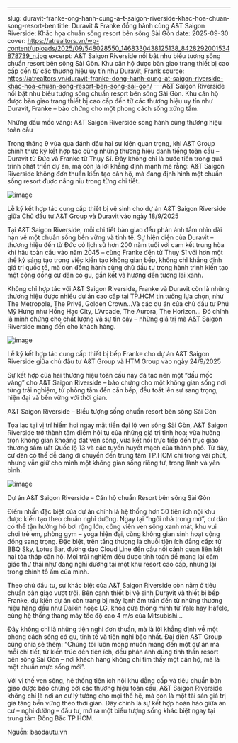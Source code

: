 ---
slug: duravit-franke-ong-hanh-cung-a-t-saigon-riverside-khac-hoa-chuan-song-resort-ben
title: Duravit & Franke đồng hành cùng A&T Saigon Riverside: Khắc họa chuẩn sống resort bên sông Sài Gòn
date: 2025-09-30
cover: https://atrealtors.vn/wp-content/uploads/2025/09/548028550_1468330438125138_8428292001534878739_n.jpg
excerpt: A&#38;T Saigon Riverside nổi bật như biểu tượng sống chuẩn resort bên sông Sài Gòn. Khu căn hộ được bàn giao trang thiết bị cao cấp đến từ các thương hiệu uy tín như Duravit, Frank
source: https://atrealtors.vn/duravit-franke-dong-hanh-cung-at-saigon-riverside-khac-hoa-chuan-song-resort-ben-song-sai-gon/
---A&amp;T Saigon Riverside nổi bật như biểu tượng sống chuẩn resort bên sông Sài Gòn. Khu căn hộ được bàn giao trang thiết bị cao cấp đến từ các thương hiệu uy tín như Duravit, Franke &#8211; bảo chứng cho một phong cách sống xứng tầm.



Những dấu mốc vàng: A&amp;T Saigon Riverside song hành cùng thương hiệu toàn cầu



Trong tháng 9 vừa qua đánh dấu hai sự kiện quan trọng, khi A&amp;T Group chính thức ký kết hợp tác cùng những thương hiệu danh tiếng toàn cầu &#8211; Duravit từ Đức và Franke từ Thụy Sĩ. Đây không chỉ là bước tiến trong quá trình phát triển dự án, mà còn là lời khẳng định mạnh mẽ rằng: A&amp;T Saigon Riverside không đơn thuần kiến tạo căn hộ, mà đang định hình một chuẩn sống resort được nâng niu trong từng chi tiết.



![image](https://atrealtors.vn/wp-content/uploads/2025/09/548028550_1468330438125138_8428292001534878739_n.jpg)

Lễ ký kết hợp tác cung cấp thiết bị vệ sinh cho dự án A&amp;T Saigon Riverside giữa Chủ đầu tư A&amp;T Group và Duravit vào ngày 18/9/2025

Tại A&amp;T Saigon Riverside, mỗi chi tiết bàn giao đều phản ánh tầm nhìn dài hạn về một chuẩn sống bền vững và tinh tế. Sự hiện diện của Duravit &#8211; thương hiệu đến từ Đức có lịch sử hơn 200 năm tuổi với cam kết trung hòa khí hậu toàn cầu vào năm 2045 &#8211; cùng Franke đến từ Thụy Sĩ với hơn một thế kỷ sáng tạo trong việc kiến tạo không gian bếp, không chỉ khẳng định giá trị quốc tế, mà còn đồng hành cùng chủ đầu tư trong hành trình kiến tạo một cộng đồng cư dân có gu, gắn kết và hướng đến tương lai xanh.



Không chỉ hợp tác với A&amp;T Saigon Riverside, Franke và Duravit còn là những thương hiệu được nhiều dự án cao cấp tại TP.HCM tin tưởng lựa chọn, như The Metropole, The Privé, Golden Crown…Và các dự án của chủ đầu tư Phú Mỹ Hưng như Hồng Hạc City, L&#8217;Arcade, The Aurora, The Horizon… Đó chính là minh chứng cho chất lượng và sự tin cậy &#8211; những giá trị mà A&amp;T Saigon Riverside mang đến cho khách hàng.



![image](https://atrealtors.vn/wp-content/uploads/2025/09/555541240_1474563057501876_3259516447902814207_n.jpg)

Lễ ký kết hợp tác cung cấp thiết bị bếp Franke cho dự án A&amp;T Saigon Riverside giữa chủ đầu tư A&amp;T Group và HTM Group vào ngày 24/9/2025

Sự kết hợp của hai thương hiệu toàn cầu này đã tạo nên một “dấu mốc vàng” cho A&amp;T Saigon Riverside &#8211; bảo chứng cho một không gian sống nơi từng trải nghiệm, từ phòng tắm đến căn bếp, đều toát lên sự sang trọng, hiện đại và bền vững với thời gian.



A&amp;T Saigon Riverside &#8211; Biểu tượng sống chuẩn resort bên sông Sài Gòn



Tọa lạc tại vị trí hiếm hoi ngay mặt tiền đại lộ ven sông Sài Gòn, A&amp;T Saigon Riverside trở thành tâm điểm hội tụ của những giá trị tinh hoa: vừa hưởng trọn không gian khoáng đạt ven sông, vừa kết nối trực tiếp đến trục giao thương sầm uất Quốc lộ 13 và các tuyến huyết mạch của thành phố. Từ đây, cư dân có thể dễ dàng di chuyển đến trung tâm TP.HCM chỉ trong vài phút, nhưng vẫn giữ cho mình một không gian sống riêng tư, trong lành và yên bình.



![image](https://atrealtors.vn/wp-content/uploads/2025/09/AT-Saigon-Riverside-phoi-canh-moi-2.jpg)

Dự án A&amp;T Saigon Riverside &#8211; Căn hộ chuẩn Resort bên sông Sài Gòn

Điểm nhấn đặc biệt của dự án chính là hệ thống hơn 50 tiện ích nội khu được kiến tạo theo chuẩn nghỉ dưỡng. Ngay tại “ngôi nhà trong mơ”, cư dân có thể tận hưởng hồ bơi rộng lớn, công viên ven sông xanh mát, khu vui chơi trẻ em, phòng gym – yoga hiện đại, cùng không gian sinh hoạt cộng đồng sang trọng. Đặc biệt, trên tầng thượng là chuỗi tiện ích đẳng cấp: từ BBQ Sky, Lotus Bar, đường dạo Cloud Line đến cầu nối cảnh quan liên kết hai tòa tháp căn hộ. Mọi trải nghiệm đều được tính toán để mang lại cảm giác thư thái như đang nghỉ dưỡng tại một khu resort cao cấp, nhưng lại trong chính tổ ấm của mình.



Theo chủ đầu tư, sự khác biệt của A&amp;T Saigon Riverside còn nằm ở tiêu chuẩn bàn giao vượt trội. Bên cạnh thiết bị vệ sinh Duravit và thiết bị bếp Franke, dự kiến dự án còn trang bị máy lạnh âm trần đến từ những thương hiệu hàng đầu như Daikin hoặc LG, khóa cửa thông minh từ Yale hay Häfele, cùng hệ thống thang máy tốc độ cao 4 m/s của Mitsubishi&#8230;



Đây không chỉ là những tiện nghi đơn thuần, mà là lời khẳng định về một phong cách sống có gu, tinh tế và tiện nghi bậc nhất. Đại diện A&amp;T Group cũng chia sẻ thêm: “Chúng tôi luôn mong muốn mang đến một dự án mà mỗi chi tiết, từ kiến trúc đến tiện ích, đều phản ánh đúng tinh thần resort bên sông Sài Gòn &#8211; nơi khách hàng không chỉ tìm thấy một căn hộ, mà là một chuẩn mực sống mới”.



Với vị thế ven sông, hệ thống tiện ích nội khu đẳng cấp và tiêu chuẩn bàn giao được bảo chứng bởi các thương hiệu toàn cầu, A&amp;T Saigon Riverside không chỉ là nơi an cư lý tưởng cho mọi thế hệ, mà còn là một tài sản giá trị gia tăng bền vững theo thời gian. Đây chính là sự kết hợp hoàn hảo giữa an cư &#8211; nghỉ dưỡng &#8211; đầu tư, mở ra một biểu tượng sống khác biệt ngay tại trung tâm Đông Bắc TP.HCM.



Nguồn: baodautu.vn

